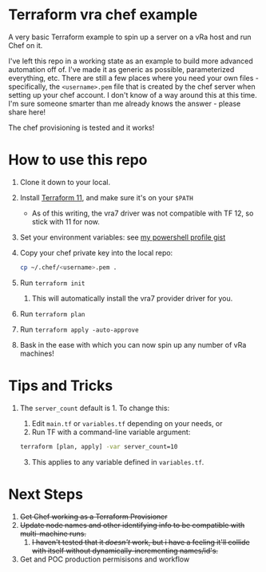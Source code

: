 # Terraform vra chef example
A very basic Terraform example to spin up a server on a vRa host and run Chef on it.

I've left this repo in a working state as an example to build more advanced automation off of.
I've made it as generic as possible, parameterized everything, etc. There are still a few places where you need your own files - specifically, the `<username>.pem` file that is created by the chef server when setting up your chef account. I don't know of a way around this at this time. I'm sure someone smarter than me already knows the answer - please share here!

The chef provisioning is tested and it works!

# How to use this repo
1. Clone it down to your local.
2. Install [Terraform 11](https://releases.hashicorp.com/terraform/0.11.14/), and make sure it's on your `$PATH`
    * As of this writing, the vra7 driver was not compatible with TF 12, so stick with 11 for now.
3. Set your environment variables: see [my powershell profile gist](https://gist.github.com/mcascone/7a12e98f9707991785fe4cc5bbe59eb2)
3. Copy your chef private key into the local repo:
    
    ```bash
    cp ~/.chef/<username>.pem .
    ```

3. Run `terraform init`
   1. This will automatically install the vra7 provider driver for you.
4. Run `terraform plan`
5. Run `terraform apply -auto-approve`
6. Bask in the ease with which you can now spin up any number of vRa machines!

# Tips and Tricks
1. The `server_count` default is 1. To change this:
    1. Edit `main.tf` or `variables.tf` depending on your needs, or
    2. Run TF with a command-line variable argument:

    ```bash
    terraform [plan, apply] -var server_count=10
    ```
    
    3. This applies to any variable defined in `variables.tf`.

# Next Steps
1. ~~Get Chef working as a Terraform Provisioner~~
2. ~~Update node names and other identifying info to be compatible with multi-machine runs.~~
    1. ~~I haven't tested that it *doesn't* work, but i have a feeling it'll collide with itself without dynamically-incrementing names/id's.~~
2. Get and POC production permisisons and workflow
